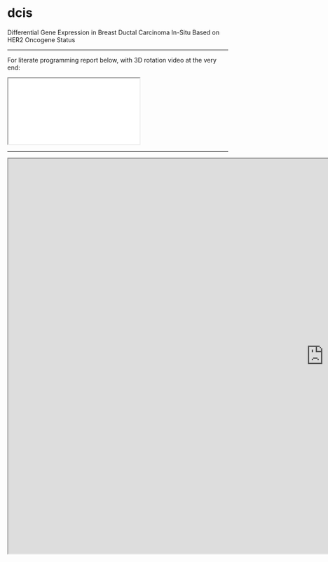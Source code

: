 # dcis
Differential Gene Expression in Breast Ductal Carcinoma In-Situ  Based on HER2 Oncogene Status
___

For literate programming report below, with 3D rotation video at the very end: 

<iframe width=“100%” height=“100%” src=“http://mathbiol.github.io/dcis/html/harada2.html”></iframe>

___


<iframe width="1440" height="900" src="https://www.youtube.com/embed/VX12k1N96to?vq=hd720” frameborder="0" allowfullscreen></iframe>






